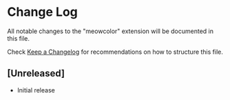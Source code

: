 # Change Log

All notable changes to the "meowcolor" extension will be documented in this file.

Check [Keep a Changelog](http://keepachangelog.com/) for recommendations on how to structure this file.

## [Unreleased]

- Initial release
